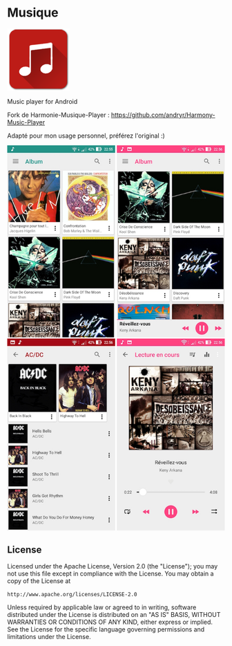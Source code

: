 # Musique
 ![Icône](/app/src/main/res/mipmap-xxhdpi/ic_launcher.png) 
 
  Music player for Android

Fork de Harmonie-Musique-Player : https://github.com/andryr/Harmony-Music-Player

Adapté pour mon usage personnel, préférez l'original :)

 <img alt="screenshot" src="/screenshots/01.jpg?raw=true" width="250px" />
 <img alt="screenshot" src="/screenshots/02.jpg?raw=true" width="250px" />
 <img alt="screenshot" src="/screenshots/04.jpg?raw=true" width="250px" />
 <img alt="screenshot" src="/screenshots/05.jpg?raw=true" width="250px" />
 



## License

Licensed under the Apache License, Version 2.0 (the "License");
you may not use this file except in compliance with the License.
You may obtain a copy of the License at

    http://www.apache.org/licenses/LICENSE-2.0

Unless required by applicable law or agreed to in writing, software
distributed under the License is distributed on an "AS IS" BASIS,
WITHOUT WARRANTIES OR CONDITIONS OF ANY KIND, either express or implied.
See the License for the specific language governing permissions and
limitations under the License.
